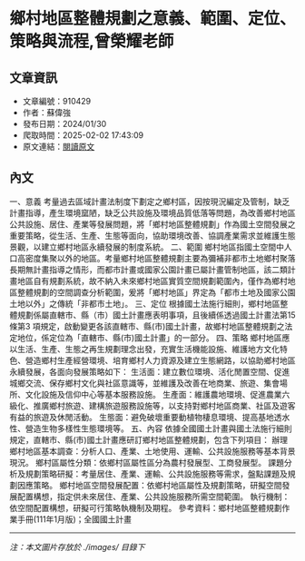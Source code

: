 # 鄉村地區整體規劃之意義、範圍、定位、策略與流程,曾榮耀老師

## 文章資訊
- 文章編號：910429
- 作者：蘇偉強
- 發布日期：2024/01/30
- 爬取時間：2025-02-02 17:43:09
- 原文連結：[閱讀原文](https://real-estate.get.com.tw/Columns/detail.aspx?no=910429)

## 內文
一、意義
考量過去區域計畫法制度下劃定之鄉村區，因按現況編定及管制，缺乏計畫指導，產生環境窳陋，缺乏公共設施及環境品質低落等問題，為改善鄉村地區公共設施、居住、產業等發展問題，將「鄉村地區整體規劃」作為國土空間發展之重要策略，從生活、生產、生態等面向，協助環境改善、協調產業需求並維護生態景觀，以建立鄉村地區永續發展的制度系統。
二、範圍
鄉村地區指國土空間中人口高密度集聚以外的地區。考量鄉村地區整體規劃主要為彌補非都市土地鄉村聚落長期無計畫指導之情形，而都市計畫或國家公園計畫已屬計畫管制地區，該二類計畫地區自有規劃系統，故不納入未來鄉村地區實質空間規劃範圍內，僅作為鄉村地區整體規劃的空間調查分析範圍，爰將「鄉村地區」界定為「都市土地及國家公園土地以外」之傳統「非都市土地」。
三、定位
根據國土法施行細則，鄉村地區整體規劃係屬直轄市、縣（市）國土計畫應表明事項，且後續係透過國土計畫法第15 條第3 項規定，啟動變更各該直轄市、縣(市)國土計畫，故鄉村地區整體規劃之法定地位，係定位為「直轄市、縣(市)國土計畫」的一部分。
四、策略
鄉村地區應以生活、生產、生態之再生規劃理念出發，充實生活機能設施、維護地方文化特色、營造鄉村生產經營環境、培育鄉村人力資源及建立生態網路，以協助鄉村地區永續發展，各面向發展策略如下：
生活面：建立數位環境、活化閒置空間、促進城鄉交流、保存鄉村文化與社區意識等，並維護及改善在地商業、旅遊、集會場所、文化設施及信仰中心等基本服務設施。
生產面：維護農地環境、促進農業六級化、推廣鄉村旅遊、建構旅遊服務設施等，以支持對鄉村地區商業、社區及遊客有益的旅遊及休閒活動。
生態面：避免破壞重要動植物棲息環境、提高基地透水性、營造生物多樣性生態環境等。
五、內容
依據全國國土計畫與國土法施行細則規定，直轄市、縣(市)國土計畫應研訂鄉村地區整體規劃，包含下列項目：
辦理鄉村地區基本調查：分析人口、產業、土地使用、運輸、公共設施服務等基本背景現況。
鄉村區屬性分類：依鄉村區屬性區分為農村發展型、工商發展型。
課題分析及規劃策略研擬：考量居住、產業、運輸、公共設施服務等需求，盤點課題及規劃因應策略。
鄉村地區空間發展配置：依鄉村地區屬性及規劃策略，研擬空間發展配置構想，指定供未來居住、產業、公共設施服務所需空間範圍。
執行機制：依空間配置構想，研擬可行策略執機制及期程。
參考資料：鄉村地區整體規劃作業手冊(111年1月版)；全國國土計畫

---
*注：本文圖片存放於 ./images/ 目錄下*
